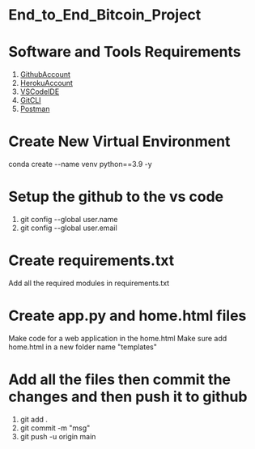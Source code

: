 # End_to_End_Bitcoin_Project
# Software and Tools Requirements

1. [GithubAccount](https://github.com)
2. [HerokuAccount](https://heroku.com)
3. [VSCodeIDE](https://code.visualstudio.com/)
4. [GitCLI](https://git-scm.com/downloads/win)
5. [Postman](https://www.postman.com/downloads/)

# Create New Virtual Environment
conda create --name venv python==3.9 -y

# Setup the github to the vs code 
1. git config --global user.name
2. git config --global user.email

# Create requirements.txt
Add all the required modules in requirements.txt

# Create app.py and home.html files
Make code for a web application in the home.html
   Make sure add home.html in a new folder name "templates"
   
# Add all the files then commit the changes and then push it to github
1. git add .
2. git commit -m "msg"
3. git push -u origin main